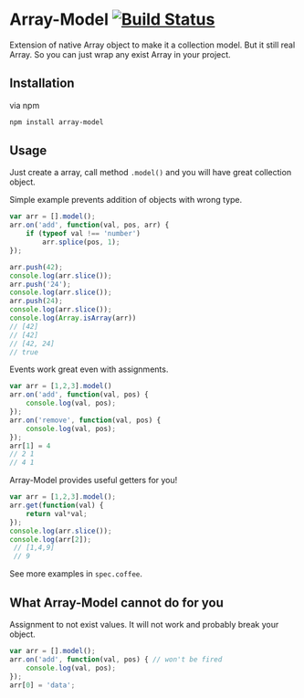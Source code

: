Array-Model [![Build Status](https://travis-ci.org/tenphi/array-model.png)](https://travis-ci.org/tenphi/array-model)
===

Extension of native Array object to make it a collection model. But it still real Array. So you can just wrap any exist Array in your project.

## Installation

via npm

```bash
npm install array-model
```

## Usage

Just create a array, call method `.model()` and you will have great collection object.

Simple example prevents addition of objects with wrong type.

```javascript
var arr = [].model();
arr.on('add', function(val, pos, arr) {
    if (typeof val !== 'number')
        arr.splice(pos, 1);
});

arr.push(42);
console.log(arr.slice());
arr.push('24');
console.log(arr.slice());
arr.push(24);
console.log(arr.slice());
console.log(Array.isArray(arr))
// [42]
// [42]
// [42, 24]
// true
```

Events work great even with assignments.

```javascript
var arr = [1,2,3].model()
arr.on('add', function(val, pos) {
    console.log(val, pos);
});
arr.on('remove', function(val, pos) {
    console.log(val, pos);
});
arr[1] = 4
// 2 1
// 4 1
```

Array-Model provides useful getters for you!

```javascript
var arr = [1,2,3].model();
arr.get(function(val) {
    return val*val;
});
console.log(arr.slice());
console.log(arr[2]);
 // [1,4,9]
 // 9
```

See more examples in `spec.coffee`.

## What Array-Model cannot do for you

Assignment to not exist values. It will not work and probably break your object.

```javascript
var arr = [].model();
arr.on('add', function(val, pos) { // won't be fired
    console.log(val, pos);
});
arr[0] = 'data';
```
